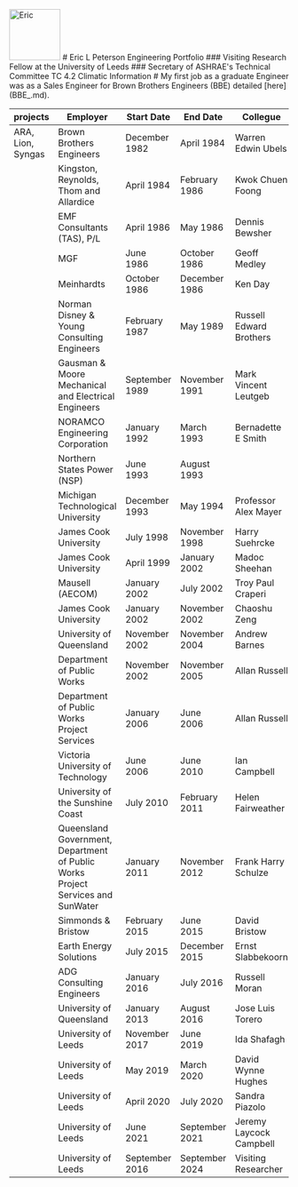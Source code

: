 <img width="92" alt="Eric" src="https://github.com/user-attachments/assets/5f89e734-5a71-46c1-a900-6892376699b2">
# Eric L Peterson Engineering Portfolio
### Visiting Research Fellow at the University of Leeds
### Secretary of ASHRAE's Technical Committee TC 4.2 Climatic Information
#
My first job as a graduate Engineer was as a Sales Engineer for Brown Brothers Engineers (BBE) detailed [here](BBE_.md).

| projects | Employer | Start Date	| End Date | Collegue |
| -------- | -------- | ---------- | -------- | -------- |
| ARA, Lion, Syngas| Brown Brothers Engineers | December 1982 | April 1984	| Warren Edwin Ubels | 
|	| Kingston, Reynolds, Thom and Allardice	| April 1984	| February 1986	| Kwok Chuen Foong | 
|	| EMF Consultants (TAS), P/L	| April 1986	| May 1986 | Dennis Bewsher | 
|	| MGF	| June 1986	| October 1986 | Geoff Medley | 
|	| Meinhardts	| October 1986	| December 1986	| Ken Day | 
|	| Norman Disney & Young Consulting Engineers	| February 1987	| May 1989	| Russell Edward Brothers	| 
|	| Gausman & Moore Mechanical and Electrical Engineers	| September 1989	| November 1991	| Mark Vincent Leutgeb	| 
|	| NORAMCO Engineering Corporation	| January 1992	| March 1993	| Bernadette E Smith	| 
|	| Northern States Power (NSP)	| June 1993	| August 1993	| | 
|	| Michigan Technological University	| December 1993	| May 1994	| Professor Alex Mayer	| 
|	| James Cook University	| July 1998	| November 1998	| Harry Suehrcke	| 
|	| James Cook University	| April 1999	| January 2002	| Madoc Sheehan	| 
|	| Mausell (AECOM)	| January 2002	| July 2002	| Troy Paul Craperi	| 
|	| James Cook University	| January 2002	| November 2002	| Chaoshu Zeng	| 
|	| University of Queensland	| November 2002	| November 2004	| Andrew Barnes	| 
|	| Department of Public Works	| November 2002	| November 2005	| Allan Russell	| 
|	| Department of Public Works Project Services	| January 2006	| June 2006	| Allan Russell	| 
|	| Victoria University of Technology	| June 2006	| June 2010	| Ian Campbell	| 
|	| University of the Sunshine Coast	| July 2010	| February 2011	| Helen Fairweather	| 
|	| Queensland Government, Department of Public Works Project Services and SunWater| January 2011	| November 2012	| Frank Harry Schulze	| 
|	| Simmonds & Bristow	| February 2015	| June 2015	| David Bristow | 
|	| Earth Energy Solutions	| July 2015	| December 2015	| Ernst Slabbekoorn	| 
|	| ADG Consulting Engineers	| January 2016	| July 2016	| Russell Moran	| 
|	| University of Queensland	| January 2013	| August 2016	| Jose Luis Torero	| 
|	| University of Leeds	| November 2017	| June 2019	| Ida Shafagh	| 
|	| University of Leeds	| May 2019	| March 2020	| David Wynne Hughes	| 
|	| University of Leeds	| April 2020	| July 2020	| Sandra Piazolo	| 
|	| University of Leeds	| June 2021	| September 2021	| Jeremy Laycock Campbell	| 
|	| University of Leeds	| September 2016	| September 2024	| Visiting Researcher	| 
